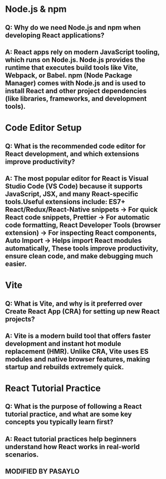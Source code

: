 # Node.js & npm

## Q: Why do we need Node.js and npm when developing React applications?

## A: React apps rely on modern JavaScript tooling, which runs on Node.js. Node.js provides the runtime that executes build tools like Vite, Webpack, or Babel. npm (Node Package Manager) comes with Node.js and is used to install React and other project dependencies (like libraries, frameworks, and development tools).




# Code Editor Setup

## Q: What is the recommended code editor for React development, and which extensions improve productivity?

## A: The most popular editor for React is Visual Studio Code (VS Code) because it supports JavaScript, JSX, and many React-specific tools.Useful extensions include: ES7+ React/Redux/React-Native snippets → For quick React code snippets, Prettier → For automatic code formatting, React Developer Tools (browser extension) → For inspecting React components, Auto Import → Helps import React modules automatically, These tools improve productivity, ensure clean code, and make debugging much easier.



# Vite
## Q: What is Vite, and why is it preferred over Create React App (CRA) for setting up new React projects?

## A: Vite is a modern build tool that offers faster development and instant hot module replacement (HMR). Unlike CRA, Vite uses ES modules and native browser features, making startup and rebuilds extremely quick.




# React Tutorial Practice

## Q: What is the purpose of following a React tutorial practice, and what are some key concepts you typically learn first?

## A: React tutorial practices help beginners understand how React works in real-world scenarios.

## MODIFIED BY PASAYLO